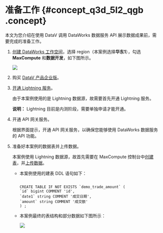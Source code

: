 # 准备工作 {#concept_q3d_5l2_qgb .concept}

本文为您介绍在使用 DataV 调用 DataWorks 数据服务 API 展示数据成果前，需要完成的准备工作。

1.  [创建 DataWorks 工作空间](https://help.aliyun.com/document_detail/74293.html)，选择 region（本案例选择**华东1**），勾选 **MaxCompute** 和**数据开发**，如下图所示。

    ![](http://static-aliyun-doc.oss-cn-hangzhou.aliyuncs.com/assets/img/122921/154909502738475_zh-CN.png)

2.  购买 [DataV 产品企业版](../../../../../cn.zh-CN/产品简介/什么是DataV数据可视化.md#ul_rg4_jkj_p2b)。
3.  [开通 Lightning 服务](../../../../../cn.zh-CN/用户指南/Lightning/开通Lightning服务.md#)。

    由于本案例使用的是 Lightning 数据源，故需要首先开通 Lightning 服务。

    **说明：** Lightning 目前是内测阶段，需要单独申请才能开通。

4.  开通 API 网关服务。

    根据界面提示，开通 API 网关服务，以确保您能够使用 DataWorks 数据服务的 API 功能。

5.  准备好本案例的数据表并上传数据。

    本案例使用 Lightning 数据源，故首先需要在 MaxCompute 控制台中[创建表](../../../../../cn.zh-CN/快速入门/步骤一：创建和查看表.md#)，并[上传数据](../../../../../cn.zh-CN/快速入门/步骤二：导入数据.md#)。

    -   本案例使用的建表 DDL 语句如下：

        ```
        
        CREATE TABLE IF NOT EXISTS `demo_trade_amount` (
        `id` bigint COMMENT 'id',
        `date1` string COMMENT '成交日期',
        `amount` string COMMENT '成交额'
        ) ;
        ```

    -   本案例最终的表结构和部分数据如下图所示：

        ![](http://static-aliyun-doc.oss-cn-hangzhou.aliyuncs.com/assets/img/122921/154909502738476_zh-CN.png)


